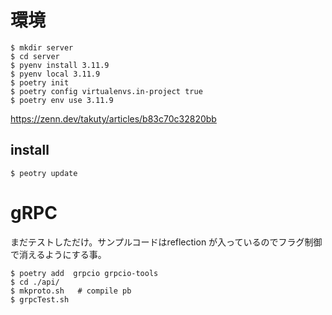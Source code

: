 # 環境

```dotnetcli
$ mkdir server
$ cd server
$ pyenv install 3.11.9
$ pyenv local 3.11.9
$ poetry init
$ poetry config virtualenvs.in-project true
$ poetry env use 3.11.9
```


https://zenn.dev/takuty/articles/b83c70c32820bb



## install

```dotnetcli
$ peotry update

```



# gRPC

まだテストしただけ。サンプルコードはreflection が入っているのでフラグ制御で消えるようにする事。

```
$ poetry add  grpcio grpcio-tools
$ cd ./api/
$ mkproto.sh   # compile pb
$ grpcTest.sh

```




